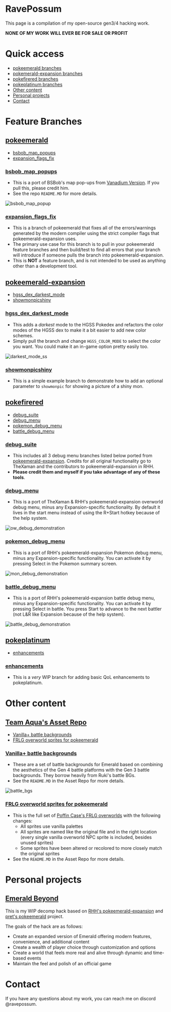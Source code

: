 # RavePossum
This page is a compilation of my open-source gen3/4 hacking work.

**NONE OF MY WORK WILL EVER BE FOR SALE OR PROFIT**

# Quick access
- [pokeemerald branches](https://github.com/ravepossum/ravepossum.github.io/edit/main/README.md#pokeemerald)   
- [pokemerald-expansion branches](https://github.com/ravepossum/ravepossum.github.io/edit/main/README.md#pokeemerald-expansion)    
- [pokefirered branches](https://github.com/ravepossum/ravepossum.github.io/edit/main/README.md#pokefirered)   
- [pokeplatinum branches](https://github.com/ravepossum/ravepossum.github.io/edit/main/README.md#pokeplatinum) 
- [Other content](https://github.com/ravepossum/ravepossum.github.io/edit/main/README.md#other-content)   
- [Personal projects](https://github.com/ravepossum/ravepossum.github.io/edit/main/README.md#personal-projects)   
- [Contact](https://github.com/ravepossum/ravepossum.github.io/edit/main/README.md#contact)   

# Feature Branches

## [pokeemerald](https://github.com/ravepossum/pokeemerald)
- [bsbob_map_popups](https://github.com/ravepossum/ravepossum.github.io/edit/main/README.md#bsbob_map_popups)
- [expansion_flags_fix](https://github.com/ravepossum/ravepossum.github.io/edit/main/README.md#expansion_flags_fix)

### [bsbob_map_popups](https://github.com/ravepossum/pokeemerald/tree/bsbob_map_popups)

- This is a port of BSBob's map pop-ups from [Vanadium Version](https://github.com/nielsmittertreiner/pokeemerald/tree/vanadium). If you pull this, please credit him.
- See the repo `README.MD` for more details.

![bsbob_map_popup](https://github.com/ravepossum/ravepossum.github.io/assets/145081120/27d3c576-c3a9-4d7f-a830-17771c68c240)

### [expansion_flags_fix](https://github.com/ravepossum/pokeemerald/tree/expansion_flags_fix)
- This is a branch of pokeemerald that fixes all of the errors/warnings generated by the modern compiler using the strict compiler flags that pokeemerald-expansion uses.
- The primary use case for this branch is to pull in your pokeemerald feature branches and then build/test to find all errors that your branch will introduce if someone pulls the branch into pokeemerald-expansion.
- This is **NOT** a feature branch, and is not intended to be used as anything other than a development tool.

## [pokeemerald-expansion](https://github.com/ravepossum/pokeemerald-expansion)
- [hgss_dex_darkest_mode](https://github.com/ravepossum/ravepossum.github.io/edit/main/README.md#hgss_dex_darkest_mode)
- [showmonpicshiny](https://github.com/ravepossum/ravepossum.github.io/edit/main/README.md#showmonpicshiny)

### [hgss_dex_darkest_mode](https://github.com/ravepossum/pokeemerald-expansion/tree/hgss_dex_darkest_mode)
- This adds a *darkest* mode to the HGSS Pokedex and refactors the color modes of the HGSS dex to make it a bit easier to add new color schemes.
- Simply pull the branch and change `HGSS_COLOR_MODE` to select the color you want. You could make it an in-game option pretty easily too.

![darkest_mode_ss](https://github.com/ravepossum/ravepossum.github.io/assets/145081120/da141eb8-e83c-48a7-bfb1-99e3059f8bd8)

### [showmonpicshiny](https://github.com/ravepossum/pokeemerald-expansion/tree/showmonpicshiny)
- This is a simple example branch to demonstrate how to add an optional parameter to `showmonpic` for showing a picture of a shiny mon.

## [pokefirered](https://github.com/ravepossum/pokefirered)
- [debug_suite](https://github.com/ravepossum/ravepossum.github.io/edit/main/README.md#debug_suite)
- [debug_menu](https://github.com/ravepossum/ravepossum.github.io/edit/main/README.md#debug_menu)
- [pokemon_debug_menu](https://github.com/ravepossum/ravepossum.github.io/edit/main/README.md#pokemon_debug_menu)
- [battle_debug_menu](https://github.com/ravepossum/ravepossum.github.io/edit/main/README.md#battle_debug_menu)

### [debug_suite](https://github.com/ravepossum/pokefirered/tree/debug_suite)
- This includes all 3 debug menu branches listed below ported from [pokeemerald-expansion](https://github.com/rh-hideout/pokeemerald-expansion). Credits for all original functionality go to TheXaman and the contributors to pokeemerald-expansion in RHH. 
- **Please credit them and myself if you take advantage of any of these tools**.

### [debug_menu](https://github.com/ravepossum/pokefirered/tree/debug_menu)
- This is a port of TheXaman & RHH's pokeemerald-expansion overworld debug menu, minus any Expansion-specific functionality. By default it lives in the start menu instead of using the R+Start hotkey because of the help system.
  
![ow_debug_demonstration](https://github.com/ravepossum/ravepossum.github.io/assets/145081120/4bbaa4bb-f9c8-49bc-8e43-8ff4cfe496e3)

### [pokemon_debug_menu](https://github.com/ravepossum/pokefirered/tree/pokemon_debug_menu)
- This is a port of RHH's pokeemerald-expansion Pokemon debug menu, minus any Expansion-specific functionality. You can activate it by pressing Select in the Pokemon summary screen.

![mon_debug_demonstration](https://github.com/ravepossum/ravepossum.github.io/assets/145081120/a8eff353-dad3-4c43-b3e8-b7776d824f88)

### [battle_debug_menu](https://github.com/ravepossum/pokefirered/tree/battle_debug_menu)
- This is a port of RHH's pokeemerald-expansion battle debug menu, minus any Expansion-specific functionality. You can activate it by pressing Select in battle. You press Start to advance to the next battler (not L&R like Expansion because of the help system).

![battle_debug_demonstration](https://github.com/ravepossum/ravepossum.github.io/assets/145081120/1421f327-be44-4b83-b17d-e6b38a6eb39d)

## [pokeplatinum](https://github.com/ravepossum/pokeplatinum)
- [enhancements](https://github.com/ravepossum/ravepossum.github.io/edit/main/README.md#enhancements)
  
### [enhancements](https://github.com/ravepossum/pokeplatinum/tree/enhancements)
- This is a *very* WIP branch for adding basic QoL enhancements to pokeplatinum.

# Other content

## [Team Aqua's Asset Repo](https://github.com/Pawkkie/Team-Aquas-Asset-Repo)
- [Vanilla+ battle backgrounds](https://github.com/ravepossum/ravepossum.github.io/edit/main/README.md#vanilla+_battle_backgrounds)
- [FRLG overworld sprites for pokeemerald](https://github.com/ravepossum/ravepossum.github.io/edit/main/README.md#FRLG_overworld_sprites_for_pokeemerald)
    
### [Vanilla+ battle backgrounds](https://github.com/Pawkkie/Team-Aquas-Asset-Repo/tree/main/Battle%20Backgrounds/RavePossum)
- These are a set of battle backgrounds for Emerald based on combining the aesthetics of the Gen 4 battle platforms with the Gen 3 battle backgrounds. They borrow heavily from Ruki's battle BGs.
- See the `README.MD` in the Asset Repo for more details.

![battle_bgs](https://github.com/ravepossum/ravepossum.github.io/assets/145081120/e6fce43a-1832-4bff-adeb-77ab2815b599)

### [FRLG overworld sprites for pokeemerald](https://github.com/Pawkkie/Team-Aquas-Asset-Repo/tree/main/Overworld%20Trainer%20Sprites/RavePossum)
- This is the full set of [Poffin Case's FRLG overworlds](https://github.com/Pawkkie/Team-Aquas-Asset-Repo/tree/main/Overworld%20Trainer%20Sprites/Poffin_Case) with the following changes:
    - All sprites use vanilla palettes
    - All sprites are named like the original file and in the right location (every single vanilla overworld NPC sprite is included, besides unused sprites)
    - Some sprites have been altered or recolored to more closely match the original sprites
- See the `README.MD` in the Asset Repo for more details.
  
# Personal projects

## [Emerald Beyond](https://github.com/ravepossum/emeraldextra)

This is my WIP decomp hack based on [RHH's pokeemerald-expansion](https://github.com/rh-hideout/pokeemerald-expansion) and [pret's pokeemerald](https://github.com/pret/pokeemerald) project.

The goals of the hack are as follows:
- Create an expanded version of Emerald offering modern features, convenience, and additional content
- Create a wealth of player choice through customization and options
- Create a world that feels more real and alive through dynamic and time-based events
- Maintain the feel and polish of an official game

# Contact

If you have any questions about my work, you can reach me on discord @ravepossum.
